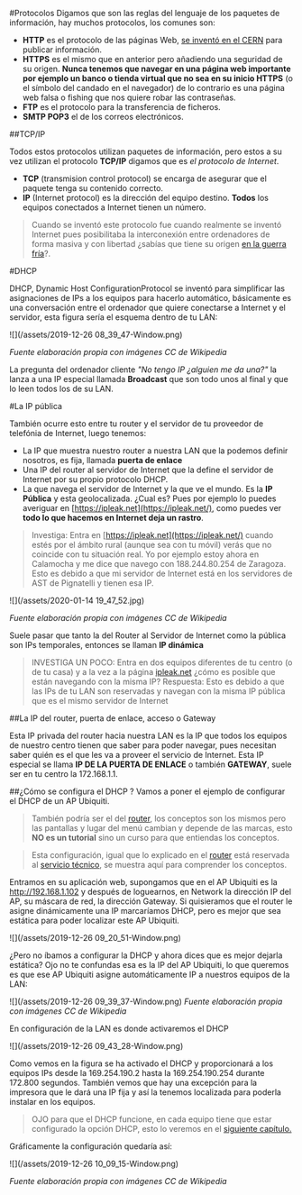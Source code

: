 #Protocolos
Digamos que son las reglas del lenguaje de los paquetes de información, hay muchos protocolos, los comunes son:

* **HTTP** es el protocolo de las páginas Web, [se inventó en el CERN](https://es.wikipedia.org/wiki/Historia_de_la_World_Wide_Web) para publicar información.
* **HTTPS** es el mismo que en anterior pero añadiendo una seguridad de su origen. **Nunca tenemos que navegar en una página web importante por ejemplo un banco o tienda virtual que no sea en su inicio HTTPS** (o el símbolo del candado en el navegador) de lo contrario es una página web falsa o fishing que nos quiere robar las contraseñas.
* **FTP** es el protocolo para la transferencia de ficheros.
* **SMTP POP3** el de los correos electrónicos.

##TCP/IP

Todos estos protocolos utilizan paquetes de información, pero estos a su vez utilizan el protocolo **TCP/IP** digamos que es *el protocolo de Internet*.

* **TCP**  (transmision control protocol) se encarga de asegurar que el paquete tenga su contenido correcto.
* **IP** (Internet protocol) es la dirección del equipo destino. **Todos** los equipos conectados a Internet tienen un número.

>Cuando se inventó este protocolo fue cuando realmente se inventó Internet pues posibilitaba la interconexión entre ordenadores de forma masiva y con libertad ¿sabías que tiene su origen [en la guerra fría](https://es.wikipedia.org/wiki/ARPANET)?.
 
#DHCP

DHCP, Dynamic Host ConfigurationProtocol se inventó para simplificar las asignaciones de IPs a los equipos para hacerlo automático, básicamente es una conversación entre el ordenador que quiere conectarse a Internet y el servidor, esta figura sería el esquema dentro de tu LAN:

![](/assets/2019-12-26 08_39_47-Window.png)

*Fuente elaboración propia con imágenes CC de Wikipedia*

La pregunta del ordenador cliente *"No tengo IP ¿alguien me da una?"* la lanza a una IP especial llamada **Broadcast** que son todo unos al final y que lo leen todos los de su LAN.

#La IP pública

También ocurre esto entre tu router y el servidor de tu proveedor de telefónia de Internet, luego tenemos: 

* La IP que muestra nuestro router a nuestra LAN que la podemos definir nosotros, es fija, llamada **puerta de enlace**
* Una IP del router al servidor de Internet que la define el servidor de Internet por su propio protocolo DHCP.
* La que navega el servidor de Internet y la que ve el mundo. Es la **IP Pública** y esta geolocalizada. ¿Cual es? Pues por ejemplo lo puedes averiguar en [https://ipleak.net](https://ipleak.net/), como puedes ver **todo lo que hacemos en Internet deja un rastro**. 

>Investiga: Entra en [https://ipleak.net](https://ipleak.net/) cuando estés por el ámbito rural (aunque sea con tu móvil) verás que no coincide con tu situación real. Yo por ejemplo estoy ahora en Calamocha y me dice que navego con 188.244.80.254 de Zaragoza. Esto es debido a que mi servidor de Internet está en los servidores de AST de Pignatelli y tienen esa IP.

![](/assets/2020-01-14 19_47_52.jpg)

*Fuente elaboración propia con imágenes CC de Wikipedia*

Suele pasar que tanto la del Router al Servidor de Internet como la pública son IPs temporales, entonces se llaman **IP dinámica**

>INVESTIGA UN POCO: Entra en dos equipos diferentes de tu centro (o de tu casa) y a la vez a la página [ipleak.net](https://ipleak.net/) ¿cómo es posible que están navegando con la misma IP?
>Respuesta: Esto es debido a que las IPs de tu LAN son reservadas y navegan con la misma IP pública que es el mismo servidor de Internet


##La IP del router, puerta de enlace, acceso o Gateway

Esta IP privada del router hacia nuestra LAN es la IP que todos los equipos de nuestro centro tienen que saber para poder navegar, pues necesitan saber quién es el que les va a proveer el servicio de Internet. Esta IP especial se llama **IP DE LA PUERTA DE ENLACE** o también **GATEWAY**, suele ser en tu centro la 172.168.1.1.

##¿Cómo se configura el DHCP ?
Vamos a poner el ejemplo de configurar el DHCP de un AP Ubiquiti.

>También podría ser el del [router](/redes/router.md), los conceptos son los mismos pero las pantallas y lugar del menú cambian y depende de las marcas, esto **NO es un tutorial** sino un curso para que entiendas los conceptos.

>Esta configuración, igual que lo explicado en el [router](/redes/router.md)  está reservada al [servicio técnico](/problemas-que-hago.md), se muestra aquí para comprender los conceptos.

Entramos en su aplicación web, supongamos que en  el AP Ubiquiti es la http://192.168.1.102 y después de loguearnos, en Network la dirección IP del AP, su máscara de red, la dirección Gateway. Si quisieramos que el router le asigne dinámicamente una IP marcaríamos DHCP, pero es mejor que sea estática para poder localizar este AP Ubiquiti.

![](/assets/2019-12-26 09_20_51-Window.png)

¿Pero no íbamos a configurar la DHCP y ahora dices que es mejor dejarla estática? Ojo no te confundas esa es la IP del AP Ubiquiti, lo que queremos es que ese AP Ubiquiti asigne automáticamente IP a nuestros equipos de la LAN:

![](/assets/2019-12-26 09_39_37-Window.png)
*Fuente elaboración propia con imágenes CC de Wikipedia*

En configuración de la LAN es donde activaremos el DHCP

![](/assets/2019-12-26 09_43_28-Window.png)

Como vemos en la figura se ha activado el DHCP y proporcionará a los equipos IPs desde la 169.254.190.2 hasta la 169.254.190.254 durante 172.800 segundos. También vemos que hay una excepción para la impresora que le dará una IP fija y así la tenemos localizada para poderla instalar en los equipos.

>OJO para que el DHCP funcione, en cada equipo tiene que estar configurado la opción DHCP, esto lo veremos en el [siguiente capítulo.](/redes/ips.md)

Gráficamente la configuración quedaría así:

![](/assets/2019-12-26 10_09_15-Window.png)

*Fuente elaboración propia con imágenes CC de Wikipedia*




